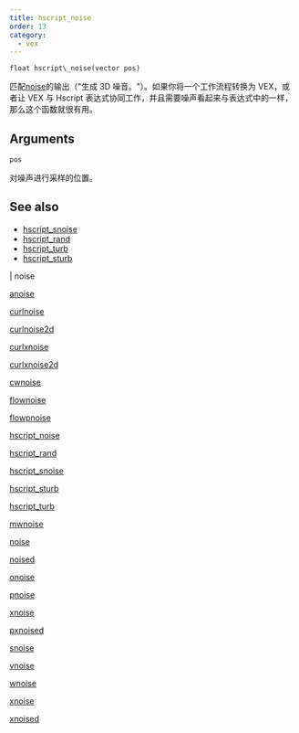 ```yaml
---
title: hscript_noise
order: 13
category:
  - vex
---
```


`float hscript\_noise(vector pos)`

匹配[noise](.../.../expressions/noise.html)的输出（"生成 3D 噪音。"）。如果你将一个工作流程转换为 VEX，或者让 VEX 与 Hscript 表达式协同工作，并且需要噪声看起来与表达式中的一样，那么这个函数就很有用。

## Arguments

`pos`

对噪声进行采样的位置。

## See also

- [hscript_snoise](hscript_snoise.html)
- [hscript_rand](hscript_rand.html)
- [hscript_turb](hscript_turb.html)
- [hscript_sturb](hscript_sturb.html)

|
noise

[anoise](anoise.html)

[curlnoise](curlnoise.html)

[curlnoise2d](curlnoise2d.html)

[curlxnoise](curlxnoise.html)

[curlxnoise2d](curlxnoise2d.html)

[cwnoise](cwnoise.html)

[flownoise](flownoise.html)

[flowpnoise](flowpnoise.html)

[hscript_noise](hscript_noise.html)

[hscript_rand](hscript_rand.html)

[hscript_snoise](hscript_snoise.html)

[hscript_sturb](hscript_sturb.html)

[hscript_turb](hscript_turb.html)

[mwnoise](mwnoise.html)

[noise](noise.html)

[noised](noised.html)

[onoise](onoise.html)

[pnoise](pnoise.html)

[xnoise](pxnoise.html)

[pxnoised](pxnoised.html)

[snoise](snoise.html)

[vnoise](vnoise.html)

[wnoise](wnoise.html)

[xnoise](xnoise.html)

[xnoised](xnoised.html)
